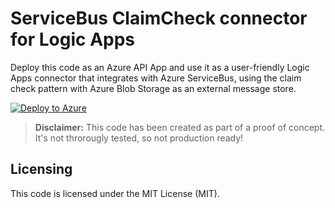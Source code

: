 # ServiceBus ClaimCheck connector for Logic Apps #
Deploy this code as an Azure API App and use it as a user-friendly Logic Apps connector that integrates with Azure ServiceBus, using the claim check pattern with Azure Blob Storage as an external message store.

[![Deploy to Azure](http://azuredeploy.net/deploybutton.png)](https://azuredeploy.net/)

>**Disclaimer:** This code has been created as part of a proof of concept.  It's not throrougly tested, so not production ready!

## Licensing ##
This code is licensed under the MIT License (MIT).